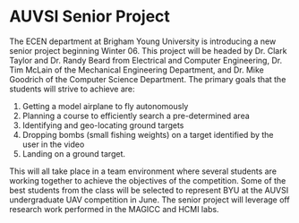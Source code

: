 # AUVSI Senior Project

The ECEN department at Brigham Young University is introducing a new senior project beginning Winter 06. This project will be headed by Dr. Clark Taylor and Dr. Randy Beard from Electrical and Computer Engineering, Dr. Tim McLain of the Mechanical Engineering Department, and Dr. Mike Goodrich of the Computer Science Department. The primary goals that the students will strive to achieve are:

1. Getting a model airplane to fly autonomously
2. Planning a course to efficiently search a pre-determined area
3. Identifying and geo-locating ground targets
4. Dropping bombs (small fishing weights) on a target identified by the user in the video
5. Landing on a ground target.

This will all take place in a team environment where several students are working together to achieve the objectives of the competition. Some of the best students from the class will be selected to represent BYU at the AUVSI undergraduate UAV competition in June. The senior project will leverage off research work performed in the MAGICC and HCMI labs.

